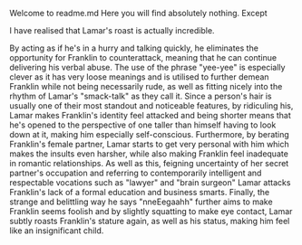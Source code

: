 Welcome to readme.md
Here you will find absolutely nothing.
Except

I have realised that Lamar's roast is actually incredible.

By acting as if he's in a hurry and talking quickly, he eliminates the opportunity for Franklin to counterattack, meaning that he can 
continue delivering his verbal abuse. The use of the phrase "yee-yee" is especially clever as it has very loose meanings and is utilised to
 further demean Franklin while not being necessarily rude, as well as fitting nicely into the rhythm of Lamar's "smack-talk" as they call 
it. Since a person's hair is usually one of their most standout and noticeable features, by ridiculing his, Lamar makes Franklin's identity
 feel attacked and being shorter means that he's opened to the perspective of one taller than himself having to look down at it, making him
 especially self-conscious. Furthermore, by berating Franklin's female partner, Lamar starts to get very personal with him which makes the
 insults even harsher, while also making Franklin feel inadequate in romantic relationships. As well as this, feigning uncertainty of her
 secret partner's occupation and referring to contemporarily intelligent and respectable vocations such as "lawyer" and "brain surgeon" 
Lamar attacks Franklin's lack of a formal education and business smarts. Finally, the strange and belittling way he says "nneEegaahh" 
further aims to make Franklin seems foolish and by slightly squatting to make eye contact, Lamar subtly roasts Franklin's stature again, as well as his status, making him feel like an insignificant child.
